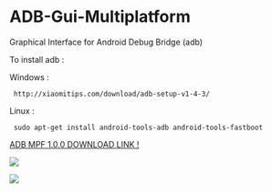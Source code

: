 # ADB-Gui-Multiplatform
 Graphical Interface for Android Debug Bridge (adb)
 
 To install adb :
 
 
  Windows :
 
     http://xiaomitips.com/download/adb-setup-v1-4-3/

  Linux : 

     sudo apt-get install android-tools-adb android-tools-fastboot
 
 [ADB MPF 1.0.0 DOWNLOAD LINK !](https://github.com/abdoulayeYATERA/ADB-Gui-Multiplatform/files/441249/adb_gui_1.0.0.zip)

![](https://cloud.githubusercontent.com/assets/9435855/18027436/af0d4b18-6c63-11e6-9e53-6d0ba70e3bac.png)

![](https://cloud.githubusercontent.com/assets/9435855/18035404/e5f13732-6d55-11e6-8a0c-931a9fdd9d7d.png)
